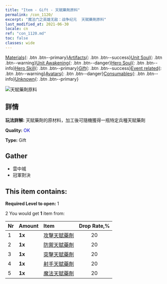 ```yaml
---
title: "Item - Gift - 天賦藥劑原料"
permalink: /con_1120/
excerpt: "魔法门之英雄无敌：战争纪元  天賦藥劑原料"
last_modified_at: 2021-06-30
locale: cn
ref: "con_1120.md"
toc: false
classes: wide
---
```

 [Materials](/ItemsCN/){: .btn .btn--primary}[Artifacts](/ItemsCN/Artifacts/){: .btn .btn--success}[Unit Soul](/ItemsCN/UnitSoul/){: .btn .btn--warning}[Unit Awakening](/ItemsCN/UnitAwakening/){: .btn .btn--danger}[Hero Soul](/ItemsCN/HeroSoul/){: .btn .btn--info}[Hero Skill](/ItemsCN/HeroSkill/){: .btn .btn--primary}[Gift](/ItemsCN/Gift/){: .btn .btn--success}[Event related](/ItemsCN/Events/){: .btn .btn--warning}[Avatars](/ItemsCN/Avatars/){: .btn .btn--danger}[Consumables](/ItemsCN/Consumables/){: .btn .btn--info}[Unknown](/ItemsCN/Unknown/){: .btn .btn--primary}

 ![天賦藥劑原料](/images/t/i_3049.png)

## 詳情
 **玩法詳解:** 天賦藥劑的原材料，加工後可隨機獲得一瓶特定兵種天賦藥劑

 **Quality:** <span style="color: #0000CD">OK</span>

 **Type:** Gift

## Gather

*    雲中城 
*    冠軍對決 

## This item contains:

 **Required Level to open:** 1

 2 You would get **1** item  from:

  | Nr | Amount |     Item    | Drop Rate,% |
  |:---|:-------|:------------|:---------:|
  | 1 |  **1x** | [攻擊天賦藥劑](/cn/Items/con_786/) | 20 | 
  | 2 |  **1x** | [防禦天賦藥劑](/cn/Items/con_787/) | 20 | 
  | 3 |  **1x** | [突擊天賦藥劑](/cn/Items/con_788/) | 20 | 
  | 4 |  **1x** | [射手天賦藥劑](/cn/Items/con_789/) | 20 | 
  | 5 |  **1x** | [魔法天賦藥劑](/cn/Items/con_790/) | 20 | 
